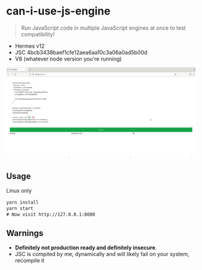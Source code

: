# can-i-use-js-engine

> Run JavaScript code in multiple JavaScript engines at once to test compatibility!

* Hermes v12
* JSC 4bcb3438baef1cfe12aea6aa10c3a06a0ad5b00d
* V8 (whatever node version you're running)

![](doc/caniuseengine.gif)

## Usage

Linux only
```
yarn install
yarn start
# Now visit http://127.0.0.1:8080
```

## Warnings
* **Definitely not production ready and definitely insecure**.
* JSC is compiled by me, dynamically and will likely fail on your system, recompile it